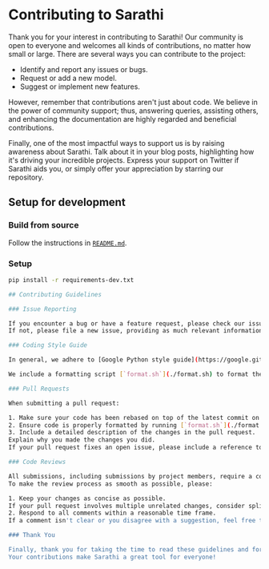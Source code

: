 # Contributing to Sarathi

Thank you for your interest in contributing to Sarathi!
Our community is open to everyone and welcomes all kinds of contributions, no matter how small or large.
There are several ways you can contribute to the project:

- Identify and report any issues or bugs.
- Request or add a new model.
- Suggest or implement new features.

However, remember that contributions aren't just about code.
We believe in the power of community support; thus, answering queries, assisting others, and enhancing the documentation are highly regarded and beneficial contributions.

Finally, one of the most impactful ways to support us is by raising awareness about Sarathi.
Talk about it in your blog posts, highlighting how it's driving your incredible projects.
Express your support on Twitter if Sarathi aids you, or simply offer your appreciation by starring our repository.


## Setup for development

### Build from source

Follow the instructions in [`README.md`](./README.md).

### Setup

```bash
pip install -r requirements-dev.txt

## Contributing Guidelines

### Issue Reporting

If you encounter a bug or have a feature request, please check our issues page first to see if someone else has already reported it.
If not, please file a new issue, providing as much relevant information as possible.

### Coding Style Guide

In general, we adhere to [Google Python style guide](https://google.github.io/styleguide/pyguide.html) and [Google C++ style guide](https://google.github.io/styleguide/cppguide.html).

We include a formatting script [`format.sh`](./format.sh) to format the code.

### Pull Requests

When submitting a pull request:

1. Make sure your code has been rebased on top of the latest commit on the main branch.
2. Ensure code is properly formatted by running [`format.sh`](./format.sh).
3. Include a detailed description of the changes in the pull request.
Explain why you made the changes you did.
If your pull request fixes an open issue, please include a reference to it in the description.

### Code Reviews

All submissions, including submissions by project members, require a code review.
To make the review process as smooth as possible, please:

1. Keep your changes as concise as possible.
If your pull request involves multiple unrelated changes, consider splitting it into separate pull requests.
2. Respond to all comments within a reasonable time frame.
If a comment isn't clear or you disagree with a suggestion, feel free to ask for clarification or discuss the suggestion.

### Thank You

Finally, thank you for taking the time to read these guidelines and for your interest in contributing to Sarathi.
Your contributions make Sarathi a great tool for everyone!
